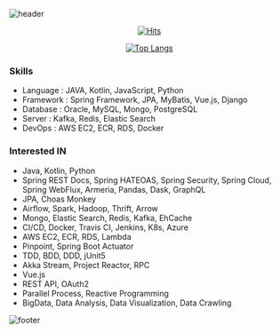 <!-- Github Profile Readme로 프로필 꾸미기 : https://zzsza.github.io/development/2020/07/10/make-github-profile-readme/ -->

<!-- github theme -->
  ![header](https://capsule-render.vercel.app/api?type=slice&color=e0f0e3&height=150&section=header&text=Choi%20Yong%20Seok&fontSize=45)


<!-- hits count : https://hits.seeyoufarm.com/ -->
<div align=center>
    
  [![Hits](https://hits.seeyoufarm.com/api/count/incr/badge.svg?url=https%3A%2F%2Fgithub.com%2Fchoi-ys&count_bg=%2379C83D&title_bg=%23555555&icon=&icon_color=%23E7E7E7&title=hits&edge_flat=false)](https://hits.seeyoufarm.com)

</div>


<!-- Committed Top Lang -->
<div align=center>
  
  [![Top Langs](https://github-readme-stats.vercel.app/api/top-langs/?username=choi-ys&layout=compact)](https://github.com/choi-ys?tab=repositories)

</div>


### Skills
 - Language : JAVA, Kotlin, JavaScript, Python
 - Framework : Spring Framework, JPA, MyBatis, Vue.js, Django
 - Database : Oracle, MySQL, Mongo, PostgreSQL
 - Server : Kafka, Redis, Elastic Search
 - DevOps : AWS EC2, ECR, RDS, Docker
 
### Interested IN
 - Java, Kotlin, Python
 - Spring REST Docs, Spring HATEOAS, Spring Security, Spring Cloud, Spring WebFlux, Armeria, Pandas, Dask, GraphQL
 - JPA, Choas Monkey
 - Airflow, Spark, Hadoop, Thrift, Arrow
 - Mongo, Elastic Search, Redis, Kafka, EhCache
 - CI/CD, Docker, Travis CI, Jenkins, K8s, Azure
 - AWS EC2, ECR, RDS, Lambda
 - Pinpoint, Spring Boot Actuator
 - TDD, BDD, DDD, jUnit5
 - Akka Stream, Project Reactor, RPC
 - Vue.js
 - REST API, OAuth2
 - Parallel Process, Reactive Programming
 - BigData, Data Analysis, Data Visualization, Data Crawling


![footer](https://capsule-render.vercel.app/api?section=footer&type=slice&color=e0f0e3)

